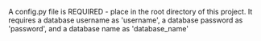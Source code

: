 A config.py file is REQUIRED - place in the root directory of this project.
It requires a database username as 'username', a database password as 'password', and a database name as 'database_name'
